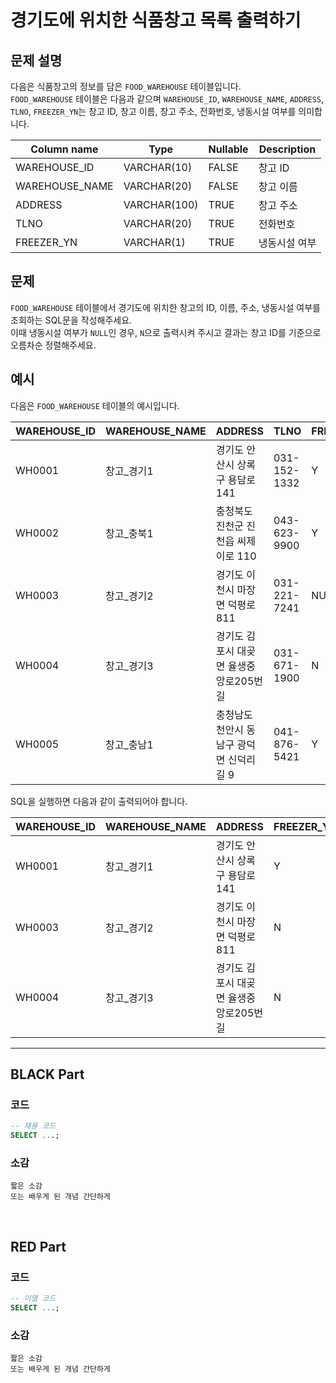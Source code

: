 # 경기도에 위치한 식품창고 목록 출력하기

## 문제 설명

다음은 식품창고의 정보를 담은 `FOOD_WAREHOUSE` 테이블입니다.  
`FOOD_WAREHOUSE` 테이블은 다음과 같으며 `WAREHOUSE_ID`, `WAREHOUSE_NAME`, `ADDRESS`, `TLNO`, `FREEZER_YN`는 창고 ID, 창고 이름, 창고 주소, 전화번호, 냉동시설 여부를 의미합니다.

| Column name      | Type        | Nullable | Description        |
|------------------|-------------|----------|--------------------|
| WAREHOUSE_ID     | VARCHAR(10) | FALSE    | 창고 ID            |
| WAREHOUSE_NAME   | VARCHAR(20) | FALSE    | 창고 이름          |
| ADDRESS          | VARCHAR(100)| TRUE     | 창고 주소          |
| TLNO             | VARCHAR(20) | TRUE     | 전화번호           |
| FREEZER_YN       | VARCHAR(1)  | TRUE     | 냉동시설 여부      |

## 문제

`FOOD_WAREHOUSE` 테이블에서 경기도에 위치한 창고의 ID, 이름, 주소, 냉동시설 여부를 조회하는 SQL문을 작성해주세요.  
이때 냉동시설 여부가 `NULL`인 경우, `N`으로 출력시켜 주시고 결과는 창고 ID를 기준으로 오름차순 정렬해주세요.


## 예시

다음은 `FOOD_WAREHOUSE` 테이블의 예시입니다.

| WAREHOUSE_ID | WAREHOUSE_NAME | ADDRESS                            | TLNO         | FREEZER_YN |
|--------------|----------------|------------------------------------|--------------|------------|
| WH0001       | 창고_경기1      | 경기도 안산시 상록구 용담로 141      | 031-152-1332 | Y          |
| WH0002       | 창고_충북1      | 충청북도 진천군 진천읍 씨제이로 110  | 043-623-9900 | Y          |
| WH0003       | 창고_경기2      | 경기도 이천시 마장면 덕평로 811     | 031-221-7241 | NULL       |
| WH0004       | 창고_경기3      | 경기도 김포시 대곶면 율생중앙로205번길 | 031-671-1900 | N          |
| WH0005       | 창고_충남1      | 충청남도 천안시 동남구 광덕면 신덕리길 9 | 041-876-5421 | Y          |

SQL을 실행하면 다음과 같이 출력되어야 합니다.

| WAREHOUSE_ID | WAREHOUSE_NAME | ADDRESS                            | FREEZER_YN |
|--------------|----------------|------------------------------------|------------|
| WH0001       | 창고_경기1      | 경기도 안산시 상록구 용담로 141      | Y          |
| WH0003       | 창고_경기2      | 경기도 이천시 마장면 덕평로 811     | N          |
| WH0004       | 창고_경기3      | 경기도 김포시 대곶면 율생중앙로205번길 | N          |

---


## BLACK Part

### 코드
```sql
-- 재용 코드
SELECT ...;
```
### 소감
```plaintext
짧은 소감
또는 배우게 된 개념 간단하게
```

<br/>


## RED Part

### 코드
```sql
-- 이열 코드
SELECT ...;
```
### 소감
```plaintext
짧은 소감
또는 배우게 된 개념 간단하게
```

